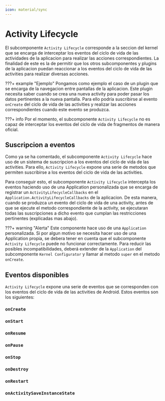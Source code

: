 ```yaml
---
icon: material/sync
---
```


# Activity Lifecycle

El subcomponente `Activity Lifecycle` corresponde a la seccion del kernel que se encarga de interceptar los eventos del
ciclo de vida de las actividades de la aplicacion para realizar las acciones correspondientes. La finalidad de este es
la de permitir que los otros subcomponentes y plugins de la aplicacion puedan reaccionar a los eventos del ciclo de vida
de las activities para realizar diversas acciones.

???+ example "Ejemplo"
    Pongamos como ejemplo el caso de un plugin que se encarga de la navegacion entre pantallas de la aplicacion. 
    Este plugin necesita saber cuando se crea una nueva activity para poder pasar los datos pertinentes a la nueva
    pantalla. Para ello podría suscribirse al evento `onCreate` del ciclo de vida de las activities y realizar las
    acciones correspondientes cuando este evento se produzca.

???+ info
    Por el momento, el subcomponente `Activity Lifecycle` no es capaz de interceptar los eventos del ciclo de vida de
    fragmentos de manera oficial.

## Suscripcion a eventos

Como ya se ha comentado, el subcomponente `Activity Lifecycle` hace uso de un sistema de suscripcion a los eventos del
ciclo de vida de las activities. Para ello, `Activity Lifecycle` expone una serie de metodos que permiten suscribirse a
los eventos del ciclo de vida de las activities.

Para conseguir esto, el subcomponente `Activity Lifecycle` intercepta los eventos haciendo uso de una Application personalizada
que se encarga de registrar un `ActivityLifecycleCallbacks` en el `Application.ActivityLifecycleCallbacks` de la aplicacion.
De esta manera, cuando se produzca un evento del ciclo de vida de una activity, antes de que se ejecute el metodo
correspondiente de la activity, se ejecutaran todas las suscripciones a dicho evento que cumplan las restricciones 
pertinentes (explicadas mas abajo).

???+ warning "Alerta"
    Este componente hace uso de una `Application` personalizada. Si por algun motivo se necesita hacer uso de una
    Application propia, se debera tener en cuenta que el subcomponente `Activity Lifecycle` puede no funcionar
    correctamente. Para reducir las posibles incompatibilidades, deberá extender de la `Application` del subcomponente
    `Kernel Configurator` y llamar al metodo `super` en el metodo `onCreate`. 

[//]: # (todo explicar con ejemplos el codigo para suscribirse)

[//]: # (tal vez dar la opcion de no especificar una activity para que por defecto tome todas las activities)
[//]: # (y si no, que tome que solo pasara con las que extiendan cierta clase y/o tengan cierta id)

## Eventos disponibles

`Activity Lifecycle` expone una serie de eventos que se corresponden con los eventos del ciclo de vida de las activities
de Android. Estos eventos son los siguientes:

### `onCreate`
### `onStart`
### `onResume`
### `onPause`
### `onStop`
### `onDestroy`
### `onRestart`
### `onActivitySaveInstanceState`





[//]: # (todo ampliar introduccion del activity lifecycle)

[//]: # (todo seguir con la estructura del activity lifecycle)